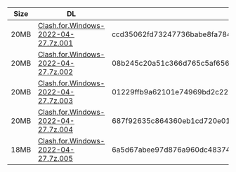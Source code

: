 |    Size   |     DL  | sha512sum |
|  ---  |  ---  |  ---  |
| 20MB | [Clash.for.Windows-2022-04-27.7z.001](https://cdn.jsdelivr.net/gh/appleians/cfw_m1@main/Clash.for.Windows-2022-04-27.7z.001) | ccd35062fd73247736babe8fa784db16f2f693f2a911694ec3d005e65ef3417a2f2f85d6c2c671e8e3897267fee6ef0b4e34bd1ccddc1536e81793712c8993ca |
| 20MB | [Clash.for.Windows-2022-04-27.7z.002](https://cdn.jsdelivr.net/gh/appleians/cfw_m1@main/Clash.for.Windows-2022-04-27.7z.002) | 08b245c20a51c366d765c5af656a491440997835f1a51e7456ba1f48304a15696a5386a69be4c08a6773d4b4d1d39a9afd7cef4eee87eae828e8091a6a6c2cea |
| 20MB | [Clash.for.Windows-2022-04-27.7z.003](https://cdn.jsdelivr.net/gh/appleians/cfw_m1@main/Clash.for.Windows-2022-04-27.7z.003) | 01229ffb9a62101e74969bd2c2201fd0a8cb957873823d0fbf8f0ac199f81d4bb0ca6f7ff1b85d7de7a3e9029f6910a69deb9955257dfb1f39d0b1ecafa9e98b |
| 20MB | [Clash.for.Windows-2022-04-27.7z.004](https://cdn.jsdelivr.net/gh/appleians/cfw_m1@main/Clash.for.Windows-2022-04-27.7z.004) | 687f92635c864360eb1cd720e0124f648fe8009d528dfe901d53d4ce80b17cedae19e5a1dfb2ec82424ea1113b6a26d3c83665b37795d5c48a5f54ff79d32dc1 |
| 18MB | [Clash.for.Windows-2022-04-27.7z.005](https://cdn.jsdelivr.net/gh/appleians/cfw_m1@main/Clash.for.Windows-2022-04-27.7z.005) | 6a5d67abee97d876a960dc48374cab1a3fc30e311598b3fce5989b615eff012ae96944c512e5b4369fe65a3c0cda8758532bbace5a8945f6e88dbf8e71ffa851 |
